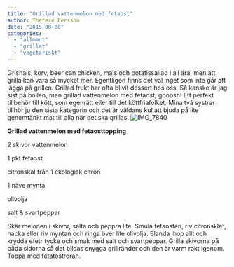 ```yaml
---
title: "Grillad vattenmelon med fetaost"
author: Therese Persson
date: "2015-08-08"
categories: 
  - "allmant"
  - "grillat"
  - "vegetariskt"
---
```


Grishals, korv, beer can chicken, majs och potatissallad i all ära, men att grilla kan vara så mycket mer. Egentligen finns det väl inget som inte går att lägga på grillen. Grillad frukt har ofta blivit dessert hos oss. Så kanske är jag sist på bollen, men grillad vattenmelon med fetaost, gooosh! Ett perfekt tillbehör till kött, som egenrätt eller till det köttfriafolket. Mina två systrar tillhör ju den sista kategorin och det är väldans kul att bjuda på lite genomtänkt mat till alla när det ska grillas. 
![IMG_7840](/static/img/IMG_7840)

**Grillad vattenmelon med fetaosttopping**

2 skivor vattenmelon

1 pkt fetaost

citronskal från 1 ekologisk citron

1 näve mynta

olivolja

salt & svartpeppar

Skär melonen i skivor, salta och peppra lite. Smula fetaosten, riv citronsklet, hacka eller riv myntan och ringa över lite olivolja. Blanda ihop allt och krydda efetr tycke och smak med salt och svartpeppar. Grilla skivorna på båda sidorna så det bildas snygga grillränder och den är varm rakt igenom. Toppa med fetatoströran.

